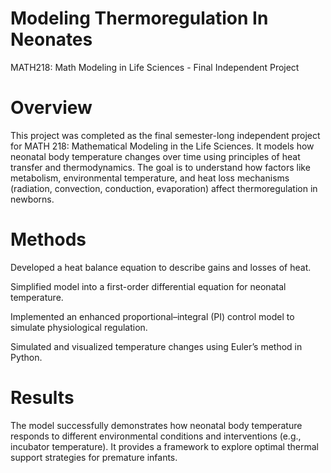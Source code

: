 # Modeling Thermoregulation In Neonates
MATH218: Math Modeling in Life Sciences - Final Independent Project

# Overview

This project was completed as the final semester-long independent project for MATH 218: Mathematical Modeling in the Life Sciences. It models how neonatal body temperature changes over time using principles of heat transfer and thermodynamics. The goal is to understand how factors like metabolism, environmental temperature, and heat loss mechanisms (radiation, convection, conduction, evaporation) affect thermoregulation in newborns.

# Methods

Developed a heat balance equation to describe gains and losses of heat.

Simplified model into a first-order differential equation for neonatal temperature.

Implemented an enhanced proportional–integral (PI) control model to simulate physiological regulation.

Simulated and visualized temperature changes using Euler’s method in Python.

# Results

The model successfully demonstrates how neonatal body temperature responds to different environmental conditions and interventions (e.g., incubator temperature). It provides a framework to explore optimal thermal support strategies for premature infants.
